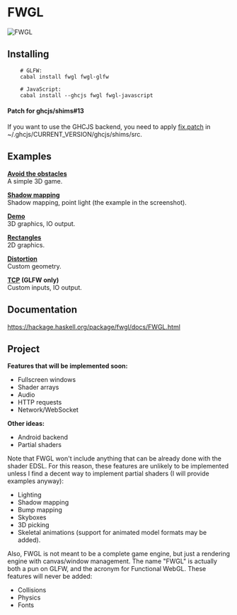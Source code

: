 FWGL
====

![FWGL](http://i.imgur.com/kWUvBCE.png)

Installing
----------

        # GLFW:
        cabal install fwgl fwgl-glfw

        # JavaScript:
        cabal install --ghcjs fwgl fwgl-javascript
        


#### Patch for ghcjs/shims#13

If you want to use the GHCJS backend, you need to apply
[fix.patch](https://github.com/ziocroc/FWGL/tree/master/fix.patch)
in ~/.ghcjs/CURRENT_VERSION/ghcjs/shims/src.

Examples
--------

**[Avoid the obstacles](http://ziocroc.github.io/FWGL/avoid)**  
A simple 3D game.

**[Shadow mapping](http://ziocroc.github.io/FWGL/shadow)**  
Shadow mapping, point light (the example in the screenshot).

**[Demo](http://ziocroc.github.io/FWGL/demo)**  
3D graphics, IO output.

**[Rectangles](http://ziocroc.github.io/FWGL/recur)**  
2D graphics.

**[Distortion](http://ziocroc.github.io/FWGL/distortion)**  
Custom geometry.

**[TCP](https://github.com/ziocroc/FWGL/tree/master/examples/io) (GLFW only)**  
Custom inputs, IO output.


Documentation
-------------

https://hackage.haskell.org/package/fwgl/docs/FWGL.html


Project
-------


**Features that will be implemented soon:**  
  * Fullscreen windows
  * Shader arrays
  * Audio
  * HTTP requests
  * Network/WebSocket

**Other ideas:**  
  * Android backend
  * Partial shaders

Note that FWGL won't include anything that can be already done with the shader EDSL. For this reason, these features are unlikely to be implemented unless I find a decent way to implement partial shaders (I will provide examples anyway):  
  * Lighting
  * Shadow mapping
  * Bump mapping
  * Skyboxes
  * 3D picking
  * Skeletal animations (support for animated model formats may be added).

Also, FWGL is not meant to be a complete game engine, but just a rendering engine with canvas/window management. The name "FWGL" is actually both a pun on GLFW, and the acronym for Functional WebGL. These features will never be added:  
  * Collisions
  * Physics
  * Fonts
